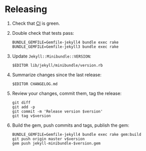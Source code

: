 # Releasing

1. Check that [CI] is green.

2. Double check that tests pass:

    ``` shell
    BUNDLE_GEMFILE=Gemfile-jekyll4 bundle exec rake
    BUNDLE_GEMFILE=Gemfile-jekyll3 bundle exec rake
    ```

3. Update `Jekyll::Minibundle::VERSION`:

    ``` shell
    $EDITOR lib/jekyll/minibundle/version.rb
    ```

4. Summarize changes since the last release:

    ``` shell
    $EDITOR CHANGELOG.md
    ```

5. Review your changes, commit them, tag the release:

    ``` shell
    git diff
    git add -p
    git commit -m 'Release version $version'
    git tag v$version
    ```

6. Build the gem, push commits and tags, publish the gem:

    ``` shell
    BUNDLE_GEMFILE=Gemfile-jekyll4 bundle exec rake gem:build
    git push origin master v$version
    gem push jekyll-minibundle-$version.gem
    ```

[CI]: https://github.com/tkareine/jekyll-minibundle/actions?workflow=CI
